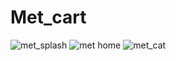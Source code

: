 # Met_cart
![met_splash](https://user-images.githubusercontent.com/38399184/146175319-a1944157-e7b6-46ca-a5f0-4513c03a9cd6.png)
![met home](https://user-images.githubusercontent.com/38399184/146175514-ee5b0823-df7d-478f-8236-4f900327bf8f.png)
![met_cat](https://user-images.githubusercontent.com/38399184/146175667-6ce6f593-b07c-4cdd-8b5c-8dbc065f481a.png)
